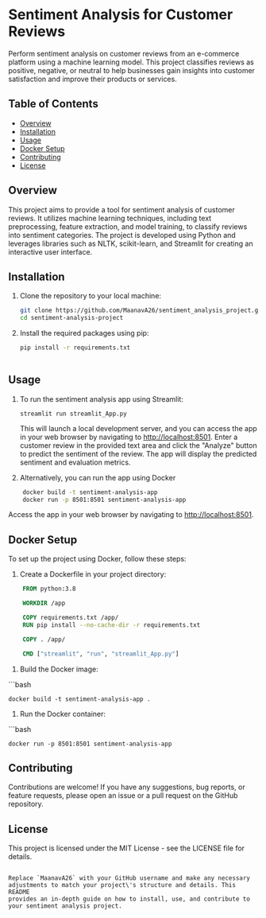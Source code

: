 
# Sentiment Analysis for Customer Reviews



Perform sentiment analysis on customer reviews from an e-commerce
platform using a machine learning model. This project classifies reviews
as positive, negative, or neutral to help businesses gain insights into
customer satisfaction and improve their products or services.



## Table of Contents



-   [Overview](#overview)
-   [Installation](#installation)
-   [Usage](#usage)
-   [Docker Setup](#docker-setup)
-   [Contributing](#contributing)
-   [License](#license)



## Overview



This project aims to provide a tool for sentiment analysis of customer
reviews. It utilizes machine learning techniques, including text
preprocessing, feature extraction, and model training, to classify
reviews into sentiment categories. The project is developed using Python
and leverages libraries such as NLTK, scikit-learn, and Streamlit for
creating an interactive user interface.


## Installation


1.  Clone the repository to your local machine:

    ```bash
    git clone https://github.com/MaanavA26/sentiment_analysis_project.git
    cd sentiment-analysis-project

1.  Install the required packages using pip:

    ```bash
    pip install -r requirements.txt
 

## Usage

1.  To run the sentiment analysis app using Streamlit:

    `streamlit run streamlit_App.py`

    This will launch a local development server, and you can access the
    app in your web browser by navigating to <http://localhost:8501>.
    Enter a customer review in the provided text area and click the
    \"Analyze\" button to predict the sentiment of the review. The app
    will display the predicted sentiment and evaluation metrics.

1.  Alternatively, you can run the app using Docker

``` bash
    docker build -t sentiment-analysis-app
    docker run -p 8501:8501 sentiment-analysis-app
```

Access the app in your web browser by navigating to
<http://localhost:8501>.

## Docker Setup

To set up the project using Docker, follow these steps:

1.  Create a Dockerfile in your project directory:

``` dockerfile
    FROM python:3.8

    WORKDIR /app

    COPY requirements.txt /app/
    RUN pip install --no-cache-dir -r requirements.txt

    COPY . /app/

    CMD ["streamlit", "run", "streamlit_App.py"]
```

1.  Build the Docker image:

\`\`\`bash

    docker build -t sentiment-analysis-app .

1.  Run the Docker container:

\`\`\`bash

    docker run -p 8501:8501 sentiment-analysis-app

## Contributing

Contributions are welcome! If you have any suggestions, bug reports, or
feature requests, please open an issue or a pull request on the GitHub
repository.

## License

This project is licensed under the MIT License - see the LICENSE file
for details.

```vbnet

Replace `MaanavA26` with your GitHub username and make any necessary
adjustments to match your project\'s structure and details. This README
provides an in-depth guide on how to install, use, and contribute to
your sentiment analysis project.

